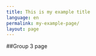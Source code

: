 ```yaml
---
title: This is my example title
language: en
permalink: my-example-page/
layout: page
---
```


##Group 3 page
